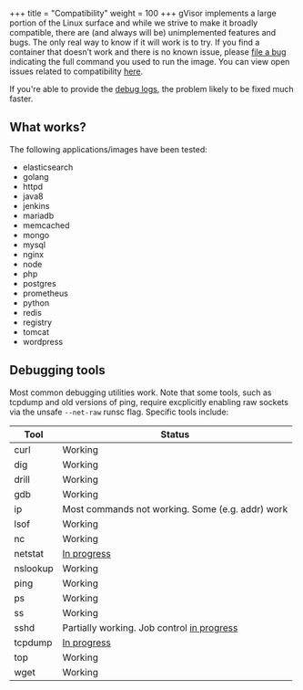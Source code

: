 +++
title = "Compatibility"
weight = 100
+++
gVisor implements a large portion of the Linux surface and while we strive to
make it broadly compatible, there are (and always will be) unimplemented
features and bugs. The only real way to know if it will work is to try. If you
find a container that doesn’t work and there is no known issue, please [file a
bug][bug] indicating the full command you used to run the image. You can view
open issues related to compatibility [here][issues].

If you're able to provide the [debug logs](../debugging/), the
problem likely to be fixed much faster.

## What works?

The following applications/images have been tested:

*   elasticsearch
*   golang
*   httpd
*   java8
*   jenkins
*   mariadb
*   memcached
*   mongo
*   mysql
*   nginx
*   node
*   php
*   postgres
*   prometheus
*   python
*   redis
*   registry
*   tomcat
*   wordpress

## Debugging tools

Most common debugging utilities work. Note that some tools, such as tcpdump and
old versions of ping, require excplicitly enabling raw sockets via the unsafe
`--net-raw` runsc flag.  Specific tools include:

| Tool     | Status                                                                                    |
| ---      | ---                                                                                       |
| curl     | Working |
| dig      | Working |
| drill    | Working |
| gdb      | Working |
| ip       | Most commands not working. Some (e.g. addr) work |
| lsof     | Working |
| nc       | Working |
| netstat  | [In progress](https://github.com/google/gvisor/issues/506) |
| nslookup | Working |
| ping     | Working |
| ps       | Working |
| ss       | Working |
| sshd     | Partially working. Job control [in progress](https://github.com/google/gvisor/issues/154) |
| tcpdump  | [In progress](https://github.com/google/gvisor/issues/173) |
| top      | Working |
| wget     | Working |

[bug]: https://github.com/google/gvisor/issues/new?title=Compatibility%20Issue:
[issues]: https://github.com/google/gvisor/issues?q=is%3Aissue+is%3Aopen+label%3A%22area%3A+compatibility%22
